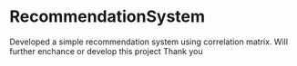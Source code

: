 # RecommendationSystem
Developed a simple recommendation system using correlation matrix. Will further enchance or develop this project
Thank you
